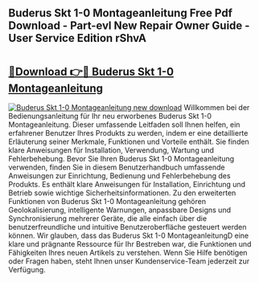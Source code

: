 ## Buderus Skt 1-0 Montageanleitung Free Pdf Download - Part-evl New Repair Owner Guide - User Service Edition rShvA

# <h2><a href="http://df6qd5q.blite.top/?on=Buderus+Skt+1-0+Montageanleitung">🔗Download 👉🔴 Buderus Skt 1-0 Montageanleitung</a></h2>

[![Buderus Skt 1-0 Montageanleitung new download](https://i.imgur.com/lujVjoI.png)](http://df6qd5q.blite.top/?on=Buderus+Skt+1-0+Montageanleitung)
Willkommen bei der Bedienungsanleitung für Ihr neu erworbenes Buderus Skt 1-0 Montageanleitung. Dieser umfassende Leitfaden soll Ihnen helfen, ein erfahrener Benutzer Ihres Produkts zu werden, indem er eine detaillierte Erläuterung seiner Merkmale, Funktionen und Vorteile enthält. Sie finden klare Anweisungen für Installation, Verwendung, Wartung und Fehlerbehebung. Bevor Sie Ihren Buderus Skt 1-0 Montageanleitung verwenden, finden Sie in diesem Benutzerhandbuch umfassende Anweisungen zur Einrichtung, Bedienung und Fehlerbehebung des Produkts. Es enthält klare Anweisungen für Installation, Einrichtung und Betrieb sowie wichtige Sicherheitsinformationen. Zu den erweiterten Funktionen von Buderus Skt 1-0 Montageanleitung gehören Geolokalisierung, intelligente Warnungen, anpassbare Designs und Synchronisierung mehrerer Geräte, die alle einfach über die benutzerfreundliche und intuitive Benutzeroberfläche gesteuert werden können. Wir glauben, dass das Buderus Skt 1-0 MontageanleitungD eine klare und prägnante Ressource für Ihr Bestreben war, die Funktionen und Fähigkeiten Ihres neuen Artikels zu verstehen. Wenn Sie Hilfe benötigen oder Fragen haben, steht Ihnen unser Kundenservice-Team jederzeit zur Verfügung.
